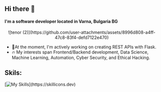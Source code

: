 ## Hi there 👋
#### I'm a software developer located in Varna, Bulgaria BG

<p align="center">
  ![tenor (2)](https://github.com/user-attachments/assets/8996d808-a4ff-47c8-83f4-defd7122e470)
</p>

- 🔨At the moment, I'm actively working on creating REST APIs with Flask.
- 🔥 My interests span Frontend/Backend development, Data Science, Machine Learning, Automation, Cyber Security, and Ethical Hacking.
## Skils:
[![My Skills](https://skillicons.dev/icons?i=py,js,php,html,css,django,flask,react,redux,nodejs,express,wordpress,linux,postgres,mongodb,mysql,docker,azure,aws,terraform,git,githubactions,vite,figma,bootstrap,vscode,)](https://skillicons.dev)

<!--
**Konstantin-Kostov-70/Konstantin-Kostov-70** is a ✨ _special_ ✨ repository because its `README.md` (this file) appears on your GitHub profile.

Here are some ideas to get you started:

- 🔭 I’m currently working on ...
- 🌱 I’m currently learning ...
- 👯 I’m looking to collaborate on ...
- 🤔 I’m looking for help with ...
- 💬 Ask me about ...
- 📫 How to reach me: ...
- 😄 Pronouns: ...
- ⚡ Fun fact: ...
-->
